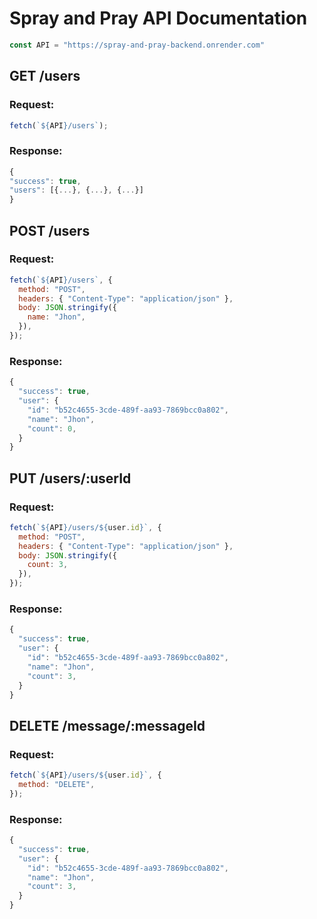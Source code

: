 # Spray and Pray API Documentation

```js
const API = "https://spray-and-pray-backend.onrender.com"
```

## GET /users

### Request:

```js
fetch(`${API}/users`);
```

### Response:

```js
{
"success": true,
"users": [{...}, {...}, {...}]
}
```

## POST /users

### Request:

```js
fetch(`${API}/users`, {
  method: "POST",
  headers: { "Content-Type": "application/json" },
  body: JSON.stringify({
    name: "Jhon",
  }),
});
```

### Response:

```js
{
  "success": true,
  "user": {
    "id": "b52c4655-3cde-489f-aa93-7869bcc0a802",
    "name": "Jhon",
    "count": 0,
  }
}
```

## PUT /users/:userId

### Request:

```js
fetch(`${API}/users/${user.id}`, {
  method: "POST",
  headers: { "Content-Type": "application/json" },
  body: JSON.stringify({
    count: 3,
  }),
});
```

### Response:

```js
{
  "success": true,
  "user": {
    "id": "b52c4655-3cde-489f-aa93-7869bcc0a802",
    "name": "Jhon",
    "count": 3,
  }
}
```

## DELETE /message/:messageId

### Request:

```js
fetch(`${API}/users/${user.id}`, {
  method: "DELETE",
});
```

### Response:

```js
{
  "success": true,
  "user": {
    "id": "b52c4655-3cde-489f-aa93-7869bcc0a802",
    "name": "Jhon",
    "count": 3,
  }
}
```
